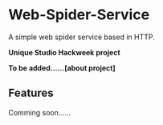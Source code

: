 # Web-Spider-Service

A simple web spider service based in HTTP.

**Unique Studio Hackweek project**

**To be added......[about project]**

## Features

Comming soon......